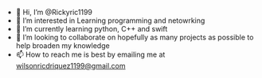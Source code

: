 - 👋 Hi, I’m @Rickyric1199
- 👀 I’m interested in Learning programming and netowrking
- 🌱 I’m currently learning python, C++ and swift
- 💞️ I’m looking to collaborate on hopefully as many projects as possible to help broaden my knowledge
- 📫 How to reach me is best by emailing me at wilsonricdriquez1199@gmail.com

<!---
Rickyric1199/Rickyric1199 is a ✨ special ✨ repository because its `README.md` (this file) appears on your GitHub profile.
You can click the Preview link to take a look at your changes.
--->
